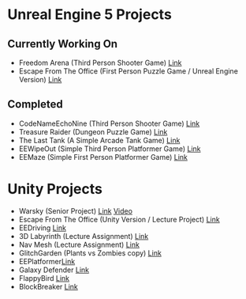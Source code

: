 # Unreal Engine 5 Projects
## Currently Working On
- Freedom Arena (Third Person Shooter Game) [Link](https://github.com/egemenengin/Freedom-Arena)
- Escape From The Office (First Person Puzzle Game / Unreal Engine Version) [Link](https://github.com/egemenengin/EscapeFromTheOffice)
## Completed
- CodeNameEchoNine (Third Person Shooter Game) [Link](https://github.com/egemenengin/CodeNameEchoNine)
- Treasure Raider (Dungeon Puzzle Game) [Link](https://github.com/egemenengin/TreasureRaider)
- The Last Tank (A Simple Arcade Tank Game) [Link](https://github.com/egemenengin/TheLastTank)
- EEWipeOut (Simple Third Person Platformer Game) [Link](https://github.com/egemenengin/EEWipeOut)
- EEMaze (Simple First Person Platformer Game) [Link](https://github.com/egemenengin/EEMaze)

  
# Unity Projects
- Warsky (Senior Project) [Link](https://gitlab.com/berkay.ozek/warsky) [Video](https://www.youtube.com/channel/UCZc5ouRGurUzquRKa3b369w)
- Escape From The Office (Unity Version / Lecture Project) [Link](https://github.com/egemenengin/Escape-from-The-Office)
- EEDriving [Link](https://github.com/egemenengin/EEDriving)
- 3D Labyrinth (Lecture Assignment) [Link](https://github.com/egemenengin/CMPE316_Assignment01_3DLabyrinth_EgemenEngin)
- Nav Mesh (Lecture Assignment) [Link](https://github.com/egemenengin/CMPE316_Assignment02_NavMesh_EgemenEngin)
- GlitchGarden (Plants vs Zombies copy) [Link](https://github.com/egemenengin/GlitchGarden)
- EEPlatformer[Link](https://github.com/egemenengin/EEPlatformer)
- Galaxy Defender [Link](https://github.com/egemenengin/GalaxyDefender)
- FlappyBird [Link](https://github.com/egemenengin/FlappyBird)
- BlockBreaker [Link](https://github.com/egemenengin/BlockBreaker)
